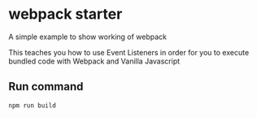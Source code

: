# webpack starter
A simple example to show working of webpack

This teaches you how to use Event Listeners in order for you to execute bundled code with Webpack and Vanilla Javascript

## Run command 
`npm run build`
